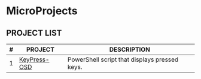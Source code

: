 # MicroProjects

## PROJECT LIST
| #   | PROJECT                          | DESCRIPTION                                   |
| --- | -------------------------------- | --------------------------------------------- |
| 1   | [KeyPress-OSD](./key-press-osd/) | PowerShell script that displays pressed keys. |